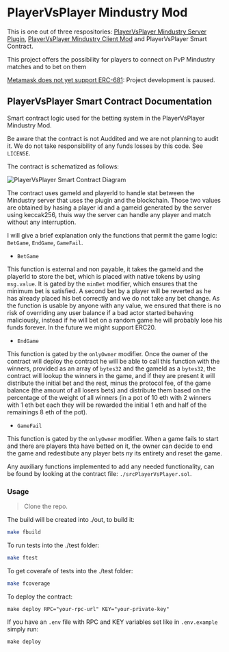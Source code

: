 # PlayerVsPlayer Mindustry Mod

This is one out of three respositories: [PlayerVsPlayer Mindustry Server Plugin](https://github.com/0xPuddi/PlayerVsPlayer-Mindustry-Server-Plugin), [PlayerVsPlayer Mindustry Client Mod](https://github.com/PlayerVsPlayer-Mindustry-Client-Mod) and PlayerVsPlayer Smart Contract.

This project offers the possibility for players to connect on PvP Mindustry matches and to bet on them

[Metamask does not yet support ERC-681](https://github.com/MetaMask/metamask-mobile/issues/8308): Project development is paused.


## PlayerVsPlayer Smart Contract Documentation

Smart contract logic used for the betting system in the PlayerVsPlayer Mindustry Mod.

Be aware that the contract is not Auddited and we are not planning to audit it. We do not take responsibility of any funds losses by this code. See `LICENSE`.

The contract is schematized as follows:

![PlayerVsPlayer Smart Contract Diagram](./readme/images/Contracts.drawio.png)

The contract uses gameId and playerId to handle stat between the Mindustry server that uses the plugin and the blockchain. Those two values are obtained by hasing a player id and a gameid generated by the server using keccak256, thuis way the server can handle any player and match without any interruption.

I will give a brief explanation only the functions that permit the game logic: `BetGame`, `EndGame`, `GameFail`.

- `BetGame`

This function is external and non payable, it takes the gameId and the playerId to store the bet, which is placed with native tokens by using `msg.value`. It is gated by the `minBet` modifier, which ensures that the minimum bet is satisfied. A second bet by a player will be reverted as he has already placed his bet correctly and we do not take any bet change. As the function is usable by anyone with any value, we ensured that there is no risk of overriding any user balance if a bad actor started behaving maliciously, instead if he will bet on a random game he will probably lose his funds forever.
In the future we might support ERC20.

- `EndGame`

This function is gated by the `onlyOwner` modifier. Once the owner of the contract will deploy the contract he will be able to call this function with the winners, provided as an array of `bytes32` and the gameId as a `bytes32`, the contract will lookup the winners in the game, and if they are present it will distribute the initial bet and the rest, minus the protocol fee, of the game balance (the amount of all losers bets) and distribute them based on the percentage of the weight of all winners (in a pot of 10 eth with 2 winners with 1 eth bet each they will be rewarded the initial 1 eth and half of the remainings 8 eth of the pot).

- `GameFail`

This function is gated by the `onlyOwner` modifier. When a game fails to start and there are players thta have betted on it, the owner can decide to end the game and redestibute any player bets ny its entirety and reset the game.


Any auxiliary functions implemented to add any needed functionality, can be found by looking at the contract file: `./srcPlayerVsPlayer.sol`.

### Usage

> Clone the repo.

The build will be created into ./out, to build it:
```sh
make fbuild
```

To run tests into the ./test folder:
```sh
make ftest
```

To get coverafe of tests into the ./test folder:
```sh
make fcoverage
```

To deploy the contract:
```shell
make deploy RPC="your-rpc-url" KEY="your-private-key"
```

If you have an `.env` file with RPC and KEY variables set like in `.env.example` simply run:
```shell
make deploy
```
